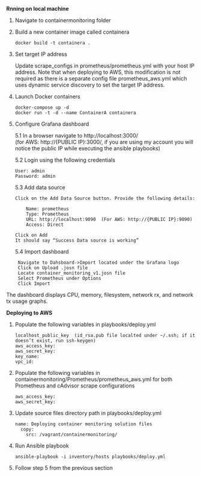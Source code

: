 **Rnning on local machine**

1. Navigate to containermonitoring folder

2. Build a new container image called containera

       docker build -t containera .

3. Set target IP address

   Update scrape_configs in prometheus/prometheus.yml with your host IP address. Note that when deploying to AWS, this modification is not required as there is a separate config file prometheus_aws.yml which uses dynamic service discovery to set the target IP address.

4. Launch Docker containers

       docker-compose up -d
       docker run -t -d --name ContainerA containera

5. Configure Grafana dashboard

   5.1 In a browser navigate to http://localhost:3000/	       
       (for AWS: http://{PUBLIC IP}:3000/, if you are using my account you will notice the       public IP while executing the ansible playbooks)

   5.2 Login using the following credentials

       User: admin
       Password: admin

   5.3 Add data source

       Click on the Add Data Source button. Provide the following details:

           Name: prometheus
           Type: Prometheus
           URL: http://localhost:9090  (For AWS: http://{PUBLIC IP}:9090)
           Access: Direct

       Click on Add
       It should say “Success Data source is working”

    5.4 Import dashboard 

        Navigate to Dahsboard->Import located under the Grafana logo
        Click on Upload .josn file
        Locate container_monitoring_v1.josn file
        Select Prometheus under Options
        Click Import

The dashboard displays CPU, memory, filesystem, network rx, and network tx usage graphs. 


**Deploying to AWS**

1. Populate the following variables in playbooks/deploy.yml

       localhost_public_key  (id_rsa.pub file localted under ~/.ssh; if it doesn’t exist, run ssh-keygen)
       aws_access_key:
       aws_secret_key:
       key_name:
       vpc_id:
       
2. Populate the following variables in containermonitoring/Prometheus/prometheus_aws.yml for both Prometheus and cAdvisor scrape configurations

       aws_access_key:
       aws_secret_key:

3. Update source files directory path in playbooks/deploy.yml

       name: Deploying container monitoring solution files
         copy:
           src: /vagrant/containermonitoring/

4. Run Ansible playbook

       ansible-playbook -i inventory/hosts playbooks/deploy.yml

5. Follow step 5 from the previous section
